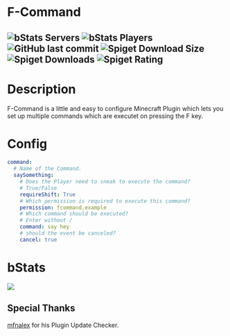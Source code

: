 # F-Command
![bStats Servers](https://img.shields.io/bstats/servers/17738?style=for-the-badge)
![bStats Players](https://img.shields.io/bstats/players/17738?style=for-the-badge)
![GitHub last commit](https://img.shields.io/github/last-commit/Hutch79/F-Command?style=for-the-badge)
![Spiget Download Size](https://img.shields.io/spiget/download-size/105878?style=for-the-badge)
![Spiget Downloads](https://img.shields.io/spiget/downloads/105878?style=for-the-badge)
![Spiget Rating](https://img.shields.io/spiget/rating/105878?style=for-the-badge)  
---
# Description
F-Command is a little and easy to configure Minecraft Plugin which lets you set up multiple commands which are executet on pressing the F key.  

# Config
``` yaml
command:
  # Name of the Command.
  saySomething:
    # Does the Player need to sneak to execute the command?
    # True/False
    requireShift: True
    # Which permission is required to execute this command?
    permission: fcommand.example
    # Which command should be executed?
    # Enter without /
    command: say hey
    # should the event be canceled?
    cancel: true
```

# bStats
[![](https://bstats.org/signatures/bukkit/F-Command.svg)](https://bstats.org/plugin/bukkit/F-Command)

## Special Thanks
[mfnalex](https://github.com/JEFF-Media-GbR/Spigot-UpdateChecker) for his Plugin Update Checker.
